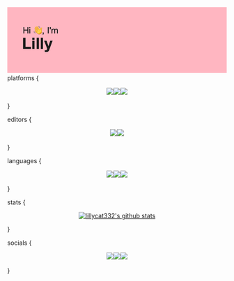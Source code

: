 <img src="header.png">
<p1 align="center">platforms {</p1>

<p align="center">
  <img src="https://img.shields.io/badge/Apple-%23000000.svg?style=for-the-badge&logo=apple&logoColor=white"><img src="https://img.shields.io/badge/iOS-000000?style=for-the-badge&logo=ios&logoColor=white"><img src="https://img.shields.io/badge/mac%20os-000000?style=for-the-badge&logo=macos&logoColor=F0F0F0">
</p>
<p1 align="center">}</p1>


<p1 align="center">editors { </p1>
<p align="center">
  <img src="https://img.shields.io/badge/Xcode-0078d7?style=for-the-badge&logo=Xcode&logoColor=white"><img src="https://img.shields.io/badge/Visual%20Studio%20Code-0078d7.svg?style=for-the-badge&logo=visual-studio-code&logoColor=white">
</p>
<p1 align="center">}</p1>


<p1 align="center">languages { </p1>
<p align="center">
  <img src="https://img.shields.io/badge/swift-F54A2A?style=for-the-badge&logo=swift&logoColor=white"><img src="https://img.shields.io/badge/html5-%23F54A2A.svg?style=for-the-badge&logo=html5&logoColor=white"><img src="https://img.shields.io/badge/c-%23F54A2A.svg?style=for-the-badge&logo=c&logoColor=white">
</p>
<p1 align="center">}</p1>


<p1 align="center">stats  {</p1>
<p align="center">
  <a href="https://github.com/lillycat332">
    <img src="https://github-readme-stats.vercel.app/api?username=lillycat332&hide_border=true&show_icons=true" alt="lillycat332's github stats">
  </a>
</p>
<p1 align="center">}</p1>


<p1 align="center">socials {</p1>
<p align="center">
  <a href="https://dribbble.com/lillyfgsfds"><img src="https://img.shields.io/badge/Dribbble-EA4C89?style=for-the-badge&logo=dribbble&logoColor=white"></a><a href="https://www.youtube.com/channel/UCrrh8KuvEenremkNvCTZAPw"><img src="https://img.shields.io/badge/Youtube-%23EA4C89.svg?style=for-the-badge&logo=YouTube&logoColor=white"></a><a href="https://7daysfree.xyz"><img src="https://img.shields.io/badge/Web-EA4C89?style=for-the-badge&logo=curl&logoColor=white"></a> 
</p>
<p1 align="center">}</p1>
